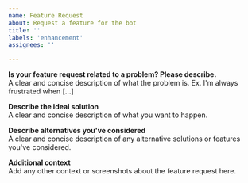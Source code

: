 ```yaml
---
name: Feature Request
about: Request a feature for the bot
title: ''
labels: 'enhancement'
assignees: ''

---
```

**Is your feature request related to a problem? Please describe.**  
A clear and concise description of what the problem is. Ex. I'm always frustrated when [...]

**Describe the ideal solution**  
A clear and concise description of what you want to happen.

**Describe alternatives you've considered**  
A clear and concise description of any alternative solutions or features you've considered.

**Additional context**  
Add any other context or screenshots about the feature request here.